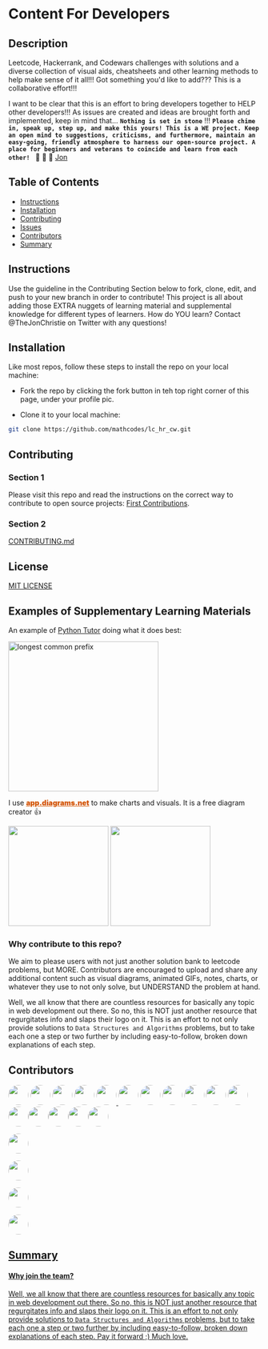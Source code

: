 # Content For Developers

<h2>Description</h2>
Leetcode, Hackerrank, and Codewars challenges with solutions and a diverse collection of visual aids, cheatsheets and other learning methods to help make sense of it all!!! Got something you'd like to add??? This is a collaborative effort!!!

I want to be clear that this is an effort to bring developers together to HELP other developers!!! As issues are created and ideas are brought forth and implemented, keep in mind that... **`Nothing is set in stone`** !!! **`Please chime in, speak up, step up, and make this yours! This is a WE project. Keep an open mind to suggestions, criticisms, and furthermore, maintain an easy-going, friendly atmosphere to harness our open-source project. A place for beginners and veterans to coincide and learn from each other! `** 🙏 🙏 🙏 [Jon](https://twitter.com/thejonchristie)

## Table of Contents

- [Instructions](#instructions)
- [Installation](#installation)
- [Contributing](#contributing)
- [Issues](https://github.com/mathcodes/contentfordevelopers/issues)
- [Contributors](#contributors)
- [Summary](#summary)

## Instructions

Use the guideline in the Contributing Section below to fork, clone, edit, and push to your new branch in order to contribute! This project is all about adding those EXTRA nuggets of learning material and supplemental knowledge for different types of learners. How do YOU learn? Contact @TheJonChristie on Twitter with any questions!

## Installation

Like most repos, follow these steps to install the repo on your local machine:

- Fork the repo by clicking the fork button in teh top right corner of this page, under your profile pic.

- Clone it to your local machine:

```bash
git clone https://github.com/mathcodes/lc_hr_cw.git
```

## Contributing

### Section 1

Please visit this repo and read the instructions on the correct way to contribute to open source projects: [First Contributions](https://github.com/firstcontributions/first-contributions).

### Section 2

<a href="https://github.com/mathcodes/lc_hr_cw/blob/main/CONTRIBUTING.md">CONTRIBUTING.md</a>

## License

<a href="https://github.com/mathcodes/lc_hr_cw/blob/main/LICENSE.md">MIT LICENSE</a>

## Examples of Supplementary Learning Materials

An example of [Python Tutor](www.pythontutor.com) doing what it does best:

<img alt="longest common prefix" src="./src/assets/LeetCode/0014.%20Longest%20Common%20Prefix/LongestCommonPrefix.gif" height="300px;" />

I use <a href="https://app.diagrams.net/" style="color:#d35400; font-weight:900">app.diagrams.net</a> to make charts and visuals. It is a free diagram creator 👍

<img src="./src/assets/LeetCode/0001.%20Two%20Sum/1.twoSum.png" height="200px"/> <img src="./src/assets/LeetCode/0004.%20Median%20of%20Two%20Sorted%20Arrays/4.MedianOfTwoSortedArrays.drawio.png" height="200px"/>

### Why contribute to this repo?

We aim to please users with not just another solution bank to leetcode problems, but MORE. Contributors are encouraged to upload and share any additional content such as visual diagrams, animated GIFs, notes, charts, or whatever they use to not only solve, but UNDERSTAND the problem at hand.

Well, we all know that there are countless resources for basically any topic in web development out there. So no, this is NOT just another resource that regurgitates info and slaps their logo on it. This is an effort to not only provide solutions to `Data Structures and Algorithms` problems, but to take each one a step or two further by including easy-to-follow, broken down explanations of each step.

## Contributors

<a href="https://github.com/mathcodes"><img style="border-radius:50%;" src="https://avatars.githubusercontent.com/mathcodes" width="40px" /></a> <a href="https://github.com/mernmonster"><img style="border-radius:50%;" src="https://avatars.githubusercontent.com/mernmonster" width="40px" /></a> <a href="https://github.com/dejmartins"><img style="border-radius:50%;" src="https://avatars.githubusercontent.com/dejmartins" width="40px !important" /></a> <a href="https://github.com/deveshgoyal1000"><img style="border-radius:50%;" src="https://avatars.githubusercontent.com/deveshgoyal1000" width="40px" /></a> <a href="https://github.com/rashmisubhash"><img style="border-radius:50%;" src="https://avatars.githubusercontent.com/rashmisubhash" width="40px" /> <a href="https://github.com/vishalpattnaik"><img style="border-radius:50%;" src="https://avatars.githubusercontent.com/vishalpattnaik" width="40px" /></a> <a href="https://github.com/gaurang7goel"><img style="border-radius:50%;" src="https://avatars.githubusercontent.com/gaurang7goel" width="40px" /></a> <a href="https://github.com/xcelr8"><img style="border-radius:50%;" src="https://avatars.githubusercontent.com/xcelr8" width="40px" /></a> <a href="https://github.com/suman-somu"><img style="border-radius:50%;" src="https://avatars.githubusercontent.com/suman-somu" width="40px" /></a> <a href="https://github.com/raeeceip"><img style="border-radius:50%;" src="https://avatars.githubusercontent.com/raeeceip" width="40px" /></a> <a href="https://github.com/AryaDeepanshu"><img style="border-radius:50%;" src="https://avatars.githubusercontent.com/AryaDeepanshu" width="40px" /></a> <a href="https://github.com/jasonjg"><img style="border-radius:50%;" src="https://avatars.githubusercontent.com/jasonjg" width="40px" /></a><a href="https://github.com/jackz070"><img style="border-radius:50%;" src="https://avatars.githubusercontent.com/jackz070" width="40px" /></a><a href="https://github.com/AkaraTawng"><img style="border-radius:50%;" src="https://avatars.githubusercontent.com/AkaraTawng" width="40px" /><a href="https://github.com/SwarnitSinha"><img style="border-radius:50%;" src="https://avatars.githubusercontent.com/SwarnitSinha" width="40px" /><a href="https://github.com/AdithyaPadmashali"><img style="border-radius:50%;" src="https://avatars.githubusercontent.com/AdithyaPadmashali" width="40px" />


<a href="https://github.com/aniqatc"><img style="border-radius:50%;" src="https://avatars.githubusercontent.com/aniqatc" width="40px" />


<a href="https://github.com/rootrsk"><img style="border-radius:50%;" src="https://avatars.githubusercontent.com/rootrsk" width="40px" />

<a href="https://github.com/enaughton"><img style="border-radius:50%;" src="https://avatars.githubusercontent.com/enaughton" width="40px" />

<a href="https://github.com/SAHIL250499"><img style="border-radius:50%;" src="https://avatars.githubusercontent.com/SAHIL250499" width="40px" />

## Summary

#### Why join the team?

Well, we all know that there are countless resources for basically any topic in web development out there. So no, this is NOT just another resource that regurgitates info and slaps their logo on it. This is an effort to not only provide solutions to `Data Structures and Algorithms` problems, but to take each one a step or two further by including easy-to-follow, broken down explanations of each step. Pay it forward ;) Much love.
